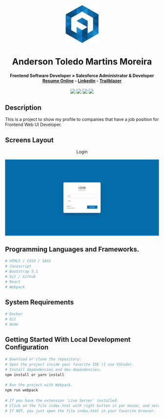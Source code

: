 <div align="center">
  <img src="readme/logo/favicon.png" />
  <h1>Anderson Toledo Martins Moreira</h1>
  <h4>
    Frontend Software Developer » Salesforce Administrator & Developer <br />
    <a href="http://www.atmm.dev" target="_blank">Resume Online</a> -
    <a href="https://www.linkedin.com/in/atmmoreira" target="_blank">Linkedin</a> -
    <a href="https://trailblazer.me/id/atmmdev" target="_blank">Trailblazer</a>
  </h4>
</div>

<!-- References for Create budgets :: https://shields.io/category/build -->
<div align="center">
  <img src="https://img.shields.io/static/v1?label=STATUS&message=in progress&color=red&style=for-the-badge"/> <img src="https://img.shields.io/static/v1?label=React&message=18.1.0&color=blue&style=for-the-badge"/> <img src="https://img.shields.io/static/v1?label=Bootstrap&message=5.1.3&color=green&style=for-the-badge"/> <img src="https://img.shields.io/static/v1?label=SASS&message=1.45.1&color=pink&style=for-the-badge"/>
</div>

## Description
This is a project to show my profile to companies that have a job position for Frontend Web UI Developer.

## Screens Layout
<div align="center">
  Login <br><br>
  <img src="readme/layout/login.png" alt="Login"/>
</div>

## Programming Languages and Frameworks.
```bash
# HTML5 / CSS3 / SASS
# Javascript
# Bootstrap 5.1
# Git / Github
# React
# Webpack
```

## System Requirements
```bash
# Docker
# Git
# Node
```

## Getting Started With Local Development Configuration

```bash
# Download or clone the repository.
# Open the project inside your favorite IDE (I use VSCode).
# Install dependencies and dev-dependencies.
npm install or yarn install

# Run the project with Webpack.
npm run webpack

# If you have the extension `Live Server` installed.
# Click on the file index.html with right button in yor mouse, and select `Open with Live server`
# If NOT, you just open the file index.html in your favorite browser.
```